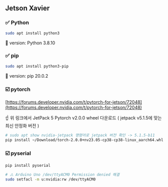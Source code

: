 ## Jetson Xavier

### ✅ **Python**
```bash
sudo apt install python3
```
🚀 version: Python 3.8.10

### ✅ **pip**
```bash
sudo apt install python3-pip
```
🚀 version: pip 20.0.2

### ☑️ **pytorch**
[https://forums.developer.nvidia.com/t/pytorch-for-jetson/72048](https://forums.developer.nvidia.com/t/pytorch-for-jetson/72048)

☝️ 위 링크에서 JetPack 5 Pytorch v2.0.0 wheel 다운로드
( jetpack v5.1.5에 맞는 최신 안정화 버전 ) 
```bash
# sudo apt show nvidia-jetpack 명령어로 jetpack 버전 확인 -> 5.1.5-b11
pip install ~/Download/torch-2.0.0+nv23.05-cp38-cp38-linux_aarch64.whl
```

### ☑️ **pyserial**
```bash
pip install pyserial
```
```bash
# ⚠️ Arduino Uno /dev/ttyACM0 Permission denied 해결
sudo setfacl -m u:nvidia:rw /dev/ttyACM0
```